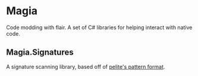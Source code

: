 # Magia

Code modding with flair. A set of C# libraries for helping interact with native code.

## Magia.Signatures

A signature scanning library, based off of [pelite's pattern format](https://docs.rs/pelite/latest/pelite/pattern/fn.parse.html).
